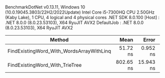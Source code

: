 
BenchmarkDotNet v0.13.11, Windows 10 (10.0.19045.3803/22H2/2022Update)
Intel Core i5-7300HQ CPU 2.50GHz (Kaby Lake), 1 CPU, 4 logical and 4 physical cores
.NET SDK 8.0.100
  [Host]     : .NET 8.0.0 (8.0.23.53103), X64 RyuJIT AVX2
  DefaultJob : .NET 8.0.0 (8.0.23.53103), X64 RyuJIT AVX2


 Method                                   | Mean      | Error     | StdDev    | Rank | Allocated |
----------------------------------------- |----------:|----------:|----------:|-----:|----------:|
 FindExistingWord_With_WordsArrayWithLinq |  51.72 ns |  0.952 ns |  0.844 ns |    1 |         - |
 FindExistingWord_With_TrieTree           | 802.65 ns | 15.943 ns | 14.913 ns |    2 |         - |
